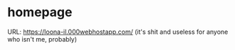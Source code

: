 # homepage

URL: https://loona-il.000webhostapp.com/
(it's shit and useless for anyone who isn't me, probably)
